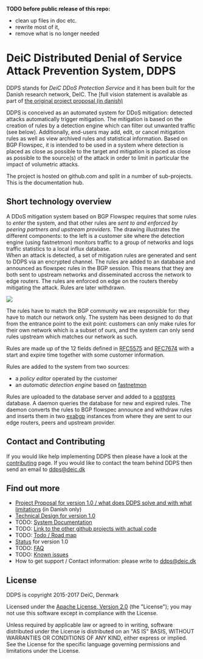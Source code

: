 
**TODO before public release of this repo:**

  - clean up files in doc etc.
  - rewrite most of it,
  - remove what is no longer needed

# DeiC Distributed Denial of Service Attack Prevention System, DDPS

DDPS stands for _DeiC DDoS Protection Service_ and it has been built for the Danish
research network, DeIC. The [full vision statement is available as part of
[the original project proposal (in danish)](docs/DDoS_Detection_and_Mitigation_Service_MB.md)

DDPS is conceived as an automated system for DDoS mitigation: detected attacks
automatically trigger mitigation. The mitigation is based on the creation of
rules by a detection engine which can filter out unwanted traffic (see below).
Additionally, end-users may add, edit, or cancel mitigation rules as well as
view archived rules and statistical information. Based on BGP Flowspec, it is
intended to be used in a system where detection is placed as close as possible
to the target and mitigation is placed as close as possible to the source(s) of
the attack in order to limit in particular the impact of volumetric attacks.

The project is hosted on github.com and split in a number of sub-projects. This is
the documentation hub.

## Short technology overview

A DDoS mitigation system based on BGP Flowspec requires that some rules to
_enter_ the system, and that other rules are _sent to and enforced by peering
partners and upstream providers_. The drawing illustrates the different
components: to the left is a customer site where the detection engine (using
fastnetmon) monitors traffic to a group of networks and logs traffic statistics
to a local influx database.       
When an attack is detected, a set of mitigation rules are generated and sent to
DDPS via an encrypted channel. The rules are added to an database and announced
as flowspec rules in the BGP session. This means that they are both sent to
upstream networks and disseminated accross the network to edge routers. The
rules are enforced on edge on the routers thereby mitigating the attack. Rules
are later withdrawn.

![](docs/assets/img/workflow.png)

<!--
	the image is made in Draw.io (chrome app), the src is in media/docs/workflow.xml
-->

The rules have to match the BGP community we are responsible for: they have to
match our network only. The system has been designed to do that from the
entrance point to the exit point: customers can only make rules for their own
network which is a subset of ours, and the system can only send rules upstream
which matches our network as such.

Rules are made up of the 12 fields defined in
[RFC5575](https://tools.ietf.org/html/rfc5575) and
[RFC7674](https://tools.ietf.org/html/rfc7674) with a start and expire time
together with some customer information.

Rules are added to the system from two sources:

  - a *policy editor* operated by the customer
  - an *automatic detection engine* based on
    [fastnetmon](https://github.com/pavel-odintsov/fastnetmon)

Rules are uploaded to the database server and added to a
[postgres](https://www.postgresql.org) database. A daemon queries the database
for new and expired rules. The daemon converts the rules to BGP flowspec
announce and withdraw rules and inserts them in two
[exabgp](https://github.com/Exa-Networks/exabgp) instances from where they are
sent to our edge routers, peers and upstream provider.

## Contact and Contributing

If you would like help implementing DDPS then please have a look at the
[contributing](docs/contributing.md) page. If you would like to contact
the team behind DDPS then send an email to [ddps@deic.dk](mailto:ddps@deic.dk)

## Find out more

  - [Project Proposal for version 1.0 / what does DDPS solve and with what limitations](docs/DDoS_Detection_and_Mitigation_Service_MB.md) (in Danish only)
  - [Technical Design for version 1.0](docs/DDPS-technical-documentation.md)
  - TODO: [System Documentation](docs/stubfile.md)
  - TODO: [Link to the other github projects with actual code](docs/stubfile.md)
  - TODO: [Todo / Road map](docs/stubfile.md)
  - [Status](docs/status-notes.md) for version 1.0
  - TODO: [FAQ](docs/stubfile.md)
  - TODO: [Known issues](docs/stubfile.md)
  - How to get support / Contact information: please write to [ddps@deic.dk](mailto:ddps@deic.dk)

## License

DDPS is copyright 2015-2017 DeiC, Denmark

Licensed under the [Apache License, Version 2.0](http://www.apache.org/licenses/LICENSE-2.0)
(the "License"); you may not use this software except in compliance with the
License.

Unless required by applicable law or agreed to in writing, software distributed
under the License is distributed on an "AS IS" BASIS, WITHOUT WARRANTIES OR
CONDITIONS OF ANY KIND, either express or implied. See the License for the
specific language governing permissions and limitations under the License.


